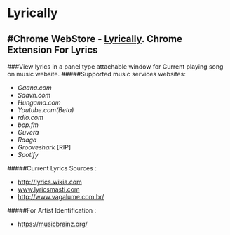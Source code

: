 # Lyrically
#Chrome WebStore - [Lyrically](https://chrome.google.com/webstore/detail/lyrically/ojakdafcdblnebecmoelanfkfmdackgf).
Chrome Extension For Lyrics
-----------
###View lyrics in a panel type attachable window for Current playing song on music website.
#####Supported music services websites:
 * *Gaana.com*
 * *Saavn.com*
 * *Hungama.com*
 * *Youtube.com(Beta)*
 * *rdio.com*
 * *bop.fm*
 * *Guvera*
 * *Raaga*
 * *Grooveshark* [RIP]
 * *Spotify*
 
 #####Current Lyrics Sources : 
 * http://lyrics.wikia.com
 * www.lyricsmasti.com
 * http://www.vagalume.com.br/
  
 #####For Artist Identification :
 * https://musicbrainz.org/
